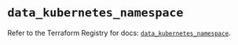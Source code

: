 # `data_kubernetes_namespace`

Refer to the Terraform Registry for docs: [`data_kubernetes_namespace`](https://registry.terraform.io/providers/hashicorp/kubernetes/2.33.0/docs/data-sources/namespace).
